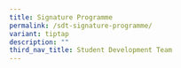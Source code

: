 ```yaml
---
title: Signature Programme
permalink: /sdt-signature-programme/
variant: tiptap
description: ""
third_nav_title: Student Development Team
---
```

